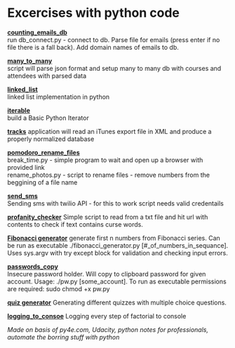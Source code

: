 # Excercises with python code

**[counting_emails_db](./counting_emails_db)**  
run db_connect.py - connect to db. Parse file for emails (press enter if no file there is a fall back). Add domain names of emails to db.

**[many_to_many](./many_to_many)**  
script will parse json format and setup many to many db with courses and attendees with parsed data  

**[linked_list](./linked_list)**  
linked list implementation in python

**[iterable](./iterable)**  
build a Basic Python Iterator

**[tracks](./tracks)**
application will read an iTunes export file in XML and produce a properly normalized database

**[pomodoro_rename_files](./pomodoro_rename_files)**  
  break_time.py - simple program to wait and open up a browser with provided link  
  rename_photos.py - script to rename files - remove numbers from the beggining of a file name

**[send_sms](./send_sms)**  
Sending sms with twilio API - for this to work script needs valid credentails

**[profanity_checker](./profanity_checker)**
Simple script to read from a txt file and hit url with contents to check if text contains curse words.

**[Fibonacci generator](./fibonacci_generator)** 
generate first n numbers from Fibonacci series. Can be run as executable ./fibonacci_generator.py [#_of_numbers_in_sequance]. Uses sys.argv with try except block for validation and checking input errors. 

**[passwords_copy](./passwords_copy)**  
Insecure password holder. Will copy to clipboard password for given account. Usage: ./pw.py [some_account]. To run as executable permissions are required: sudo chmod +x pw.py  

**[quiz generator](./quiz_generator)**
Generating different quizzes with multiple choice questions.

**[logging_to_consoe](./logging_to_console)** 
Logging every step of factorial to console


*Made on basis of py4e.com, Udacity, python notes for professionals, automate the borring stuff with python*
